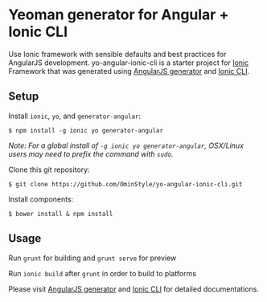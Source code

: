 # Yeoman generator for Angular + Ionic CLI
Use Ionic framework with sensible defaults and best practices for AngularJS development. yo-angular-ionic-cli is a starter project for [Ionic](http://ionicframework.com/) Framework that was generated using [AngularJS generator](https://github.com/yeoman/generator-angular/) and [Ionic CLI](https://github.com/driftyco/ionic-cli).

## Setup

Install `ionic`, `yo`, and `generator-angular`:
```
$ npm install -g ionic yo generator-angular
```
*Note: For a global install of `-g ionic yo generator-angular`, OSX/Linux users may need to prefix the command with `sudo`.*

Clone this git repository:
```
$ git clone https://github.com/OminStyle/yo-angular-ionic-cli.git
```

Install components:
```
$ bower install & npm install
```


## Usage

Run `grunt` for building and `grunt serve` for preview

Run `ionic build` after `grunt` in order to build to platforms

Please visit [AngularJS generator](https://github.com/yeoman/generator-angular/) and [Ionic CLI](https://github.com/driftyco/ionic-cli) for detailed documentations.
